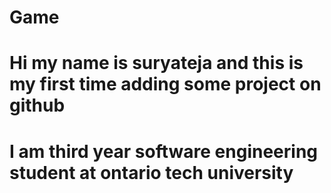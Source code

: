 # Game
# Hi my name is suryateja and this is my first time adding some project on github 
# I am third year software engineering student at ontario tech university 
